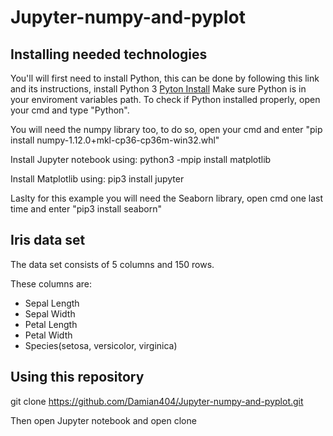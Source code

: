 # Jupyter-numpy-and-pyplot


## Installing needed technologies

You'll will first need to install Python, this can be done by following this link and its instructions, install Python 3 [Pyton Install](https://www.howtogeek.com/197947/how-to-install-python-on-windows/)
Make sure Python is in your enviroment variables path.
To check if Python installed properly, open your cmd and type "Python".

You will need the numpy library too, to do so, open your cmd and enter "pip install numpy-1.12.0+mkl-cp36-cp36m-win32.whl"

Install Jupyter notebook using: python3 -mpip install matplotlib

Install Matplotlib using: pip3 install jupyter

Laslty for this example you will need the Seaborn library, open cmd one last time and enter "pip3 install seaborn"

## Iris data set

The data set consists of 5 columns and 150 rows.

These columns are:
* Sepal Length
* Sepal Width
* Petal Length
* Petal Width
* Species(setosa, versicolor, virginica)

## Using this repository

git clone https://github.com/Damian404/Jupyter-numpy-and-pyplot.git

Then open Jupyter notebook and open clone
